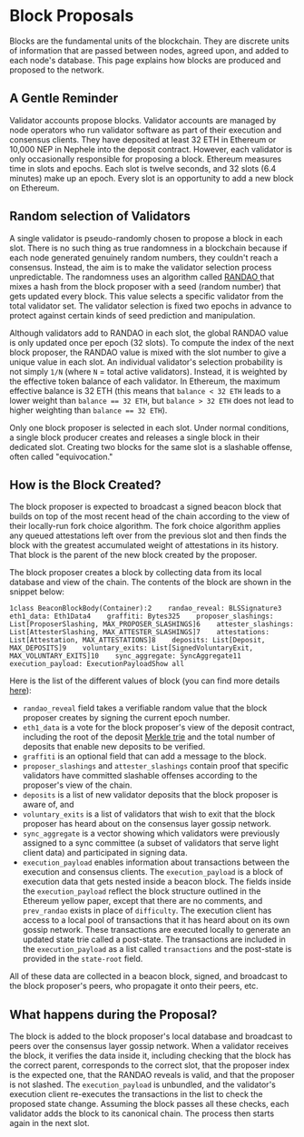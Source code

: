 # Block Proposals

Blocks are the fundamental units of the blockchain. They are discrete units of information that are passed between nodes, agreed upon, and added to each node's database. This page explains how blocks are produced and proposed to the network.

## A Gentle Reminder <a href="#who-produces-blocks" id="who-produces-blocks"></a>

Validator accounts propose blocks. Validator accounts are managed by node operators who run validator software as part of their execution and consensus clients. They have deposited at least 32 ETH  in Ethereum or 10,000 NEP in Nephele into the deposit contract. However, each validator is only occasionally responsible for proposing a block. Ethereum measures time in slots and epochs. Each slot is twelve seconds, and 32 slots (6.4 minutes) make up an epoch. Every slot is an opportunity to add a new block on Ethereum.

## Random selection of Validators <a href="#random-selection" id="random-selection"></a>

A single validator is pseudo-randomly chosen to propose a block in each slot. There is no such thing as true randomness in a blockchain because if each node generated genuinely random numbers, they couldn't reach a consensus. Instead, the aim is to make the validator selection process unpredictable. The randomness uses an algorithm called [RANDAO ](https://inevitableeth.com/home/ethereum/network/consensus/randao)that mixes a hash from the block proposer with a seed (random number) that gets updated every block. This value selects a specific validator from the total validator set. The validator selection is fixed two epochs in advance to protect against certain kinds of seed prediction and manipulation.&#x20;

Although validators add to RANDAO in each slot, the global RANDAO value is only updated once per epoch (32 slots). To compute the index of the next block proposer, the RANDAO value is mixed with the slot number to give a unique value in each slot. An individual validator's selection probability is not simply `1/N` (where `N` = total active validators). Instead, it is weighted by the effective token balance of each validator. In Ethereum, the maximum effective balance is 32 ETH (this means that `balance < 32 ETH` leads to a lower weight than `balance == 32 ETH`, but `balance > 32 ETH` does not lead to higher weighting than `balance == 32 ETH`).

Only one block proposer is selected in each slot. Under normal conditions, a single block producer creates and releases a single block in their dedicated slot. Creating two blocks for the same slot is a slashable offense, often called "equivocation."

## How is the Block Created? <a href="#how-is-a-block-created" id="how-is-a-block-created"></a>

The block proposer is expected to broadcast a signed beacon block that builds on top of the most recent head of the chain according to the view of their locally-run fork choice algorithm. The fork choice algorithm applies any queued attestations left over from the previous slot and then finds the block with the greatest accumulated weight of attestations in its history. That block is the parent of the new block created by the proposer.

The block proposer creates a block by collecting data from its local database and view of the chain. The contents of the block are shown in the snippet below:

```
1class BeaconBlockBody(Container):2    randao_reveal: BLSSignature3    eth1_data: Eth1Data4    graffiti: Bytes325    proposer_slashings: List[ProposerSlashing, MAX_PROPOSER_SLASHINGS]6    attester_slashings: List[AttesterSlashing, MAX_ATTESTER_SLASHINGS]7    attestations: List[Attestation, MAX_ATTESTATIONS]8    deposits: List[Deposit, MAX_DEPOSITS]9    voluntary_exits: List[SignedVoluntaryExit, MAX_VOLUNTARY_EXITS]10    sync_aggregate: SyncAggregate11    execution_payload: ExecutionPayloadShow all
```

Here is the list of the different values of block (you can find more details [here](../basics/blocks.md)):

* `randao_reveal` field takes a verifiable random value that the block proposer creates by signing the current epoch number.&#x20;
* `eth1_data` is a vote for the block proposer's view of the deposit contract, including the root of the deposit [Merkle trie](https://ethereum.org/en/developers/docs/data-structures-and-encoding/patricia-merkle-trie/) and the total number of deposits that enable new deposits to be verified.&#x20;
* `graffiti` is an optional field that can add a message to the block.&#x20;
* `proposer_slashings` and `attester_slashings` contain proof that specific validators have committed slashable offenses according to the proposer's view of the chain.&#x20;
* `deposits` is a list of new validator deposits that the block proposer is aware of, and&#x20;
* `voluntary_exits` is a list of validators that wish to exit that the block proposer has heard about on the consensus layer gossip network.&#x20;
* `sync_aggregate` is a vector showing which validators were previously assigned to a sync committee (a subset of validators that serve light client data) and participated in signing data.
* `execution_payload` enables information about transactions between the execution and consensus clients. The `execution_payload` is a block of execution data that gets nested inside a beacon block. The fields inside the `execution_payload` reflect the block structure outlined in the Ethereum yellow paper, except that there are no comments, and `prev_randao` exists in place of `difficulty`. The execution client has access to a local pool of transactions that it has heard about on its own gossip network. These transactions are executed locally to generate an updated state trie called a post-state. The transactions are included in the `execution_payload` as a list called `transactions` and the post-state is provided in the `state-root` field.

All of these data are collected in a beacon block, signed, and broadcast to the block proposer's peers, who propagate it onto their peers, etc.

## What happens during the Proposal? <a href="#what-happens-to-blocks" id="what-happens-to-blocks"></a>

The block is added to the block proposer's local database and broadcast to peers over the consensus layer gossip network. When a validator receives the block, it verifies the data inside it, including checking that the block has the correct parent, corresponds to the correct slot, that the proposer index is the expected one, that the RANDAO reveals is valid, and that the proposer is not slashed. The `execution_payload` is unbundled, and the validator's execution client re-executes the transactions in the list to check the proposed state change. Assuming the block passes all these checks, each validator adds the block to its canonical chain. The process then starts again in the next slot.
